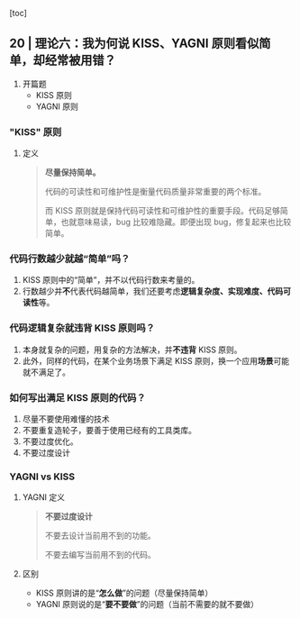 [toc]

## 20 | 理论六：我为何说 KISS、YAGNI 原则看似简单，却经常被用错？

1. 开篇题
	- KISS 原则
	- YAGNI 原则

### "KISS" 原则

1. 定义

    >    **尽量保持简单。**
    >
    >    
    >
    >    代码的可读性和可维护性是衡量代码质量非常重要的两个标准。
    >
    >    而 KISS 原则就是保持代码可读性和可维护性的重要手段。代码足够简单，也就意味易读，bug 比较难隐藏。即便出现 bug，修复起来也比较简单。

### 代码行数越少就越“简单”吗？

1. KISS 原则中的“简单”，并不以代码行数来考量的。
2. 行数越少并**不**代表代码越简单，我们还要考虑**逻辑复杂度、实现难度、代码可读性**等。

### 代码逻辑复杂就违背 KISS 原则吗？

1. 本身就复杂的问题，用复杂的方法解决，并**不违背** KISS 原则。
2. 此外，同样的代码，在某个业务场景下满足 KISS 原则，换一个应用**场景**可能就不满足了。

### 如何写出满足 KISS 原则的代码？

1. 尽量不要使用难懂的技术
2. 不要重复造轮子，要善于使用已经有的工具类库。
3. 不要过度优化。
4. 不要过度设计

### YAGNI vs KISS

1. YAGNI 定义

    >   **不要过度设计**
    >
    >
    >   不要去设计当前用不到的功能。
    >
    >   不要去编写当前用不到的代码。

2. 区别

    -   KISS 原则讲的是“**怎么做**”的问题（尽量保持简单）
    -   YAGNI 原则说的是“**要不要做**”的问题（当前不需要的就不要做）

